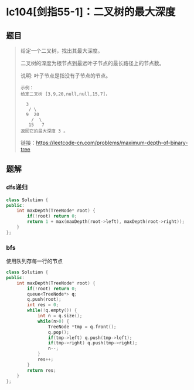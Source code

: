 # lc104[剑指55-1]：二叉树的最大深度

## 题目

> 给定一个二叉树，找出其最大深度。
>
> 二叉树的深度为根节点到最远叶子节点的最长路径上的节点数。
>
> 说明: 叶子节点是指没有子节点的节点。
>
> ```
> 示例：
> 给定二叉树 [3,9,20,null,null,15,7]，
> 
> 	3
>    / \
>   9  20
>     /  \
>    15   7
> 返回它的最大深度 3 。
> ```
>
> 
>
> 链接：https://leetcode-cn.com/problems/maximum-depth-of-binary-tree

## 题解

### dfs递归

```c++
class Solution {
public:
    int maxDepth(TreeNode* root) {
        if(!root) return 0;
        return 1 + max(maxDepth(root->left), maxDepth(root->right));
    }
};
```

### bfs

使用队列存每一行的节点

```c++
class Solution {
public:
    int maxDepth(TreeNode* root) {
        if(!root) return 0;
        queue<TreeNode*> q;
        q.push(root);
        int res = 0;
        while(!q.empty()) {
            int n = q.size();
            while(n>0) {
                TreeNode *tmp = q.front();
                q.pop();
                if(tmp->left) q.push(tmp->left);
                if(tmp->right) q.push(tmp->right);
                n--;
            }
            res++;
        }
        return res;
    }
};
```

